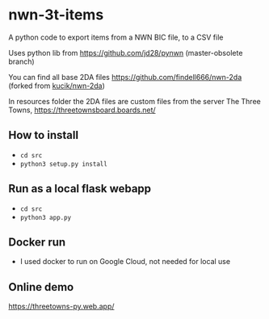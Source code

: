 # nwn-3t-items
A python code to export items from a NWN BIC file, to a CSV file

Uses python lib from https://github.com/jd28/pynwn (master-obsolete branch)

You can find all base 2DA files https://github.com/findell666/nwn-2da (forked from [kucik/nwn-2da](https://github.com/kucik/nwn-2da))

In resources folder the 2DA files are custom files from the server The Three Towns, https://threetownsboard.boards.net/

## How to install

- `cd src`
- `python3 setup.py install`

## Run as a local flask webapp
- `cd src`
- `python3 app.py`

## Docker run
- I used docker to run on Google Cloud, not needed for local use

## Online demo

https://threetowns-py.web.app/


